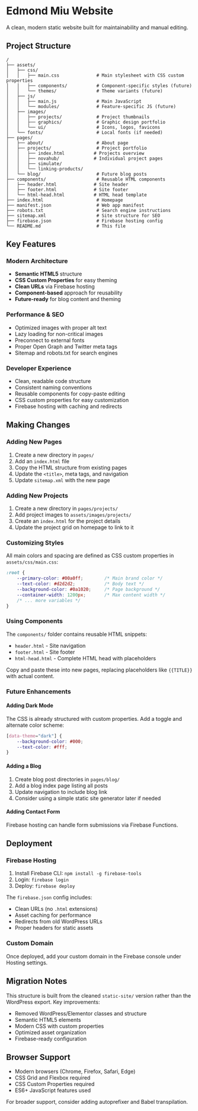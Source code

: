 # Edmond Miu Website

A clean, modern static website built for maintainability and manual editing.

## Project Structure

```
/
├── assets/
│   ├── css/
│   │   ├── main.css              # Main stylesheet with CSS custom properties
│   │   ├── components/           # Component-specific styles (future)
│   │   └── themes/               # Theme variants (future)
│   ├── js/
│   │   ├── main.js               # Main JavaScript
│   │   └── modules/              # Feature-specific JS (future)
│   ├── images/
│   │   ├── projects/             # Project thumbnails
│   │   ├── graphics/             # Graphic design portfolio
│   │   └── ui/                   # Icons, logos, favicons
│   └── fonts/                    # Local fonts (if needed)
├── pages/
│   ├── about/                    # About page
│   ├── projects/                 # Project portfolio
│   │   ├── index.html           # Projects overview
│   │   ├── novahub/             # Individual project pages
│   │   ├── simulate/
│   │   └── linking-products/
│   └── blog/                     # Future blog posts
├── components/                   # Reusable HTML components
│   ├── header.html              # Site header
│   ├── footer.html              # Site footer
│   └── html-head.html           # HTML head template
├── index.html                    # Homepage
├── manifest.json                 # Web app manifest
├── robots.txt                    # Search engine instructions
├── sitemap.xml                   # Site structure for SEO
├── firebase.json                 # Firebase hosting config
└── README.md                     # This file
```

## Key Features

### Modern Architecture
- **Semantic HTML5** structure
- **CSS Custom Properties** for easy theming
- **Clean URLs** via Firebase hosting
- **Component-based** approach for reusability
- **Future-ready** for blog content and theming

### Performance & SEO
- Optimized images with proper alt text
- Lazy loading for non-critical images
- Preconnect to external fonts
- Proper Open Graph and Twitter meta tags
- Sitemap and robots.txt for search engines

### Developer Experience
- Clean, readable code structure
- Consistent naming conventions
- Reusable components for copy-paste editing
- CSS custom properties for easy customization
- Firebase hosting with caching and redirects

## Making Changes

### Adding New Pages
1. Create a new directory in `pages/`
2. Add an `index.html` file
3. Copy the HTML structure from existing pages
4. Update the `<title>`, meta tags, and navigation
5. Update `sitemap.xml` with the new page

### Adding New Projects
1. Create a new directory in `pages/projects/`
2. Add project images to `assets/images/projects/`
3. Create an `index.html` for the project details
4. Update the project grid on homepage to link to it

### Customizing Styles
All main colors and spacing are defined as CSS custom properties in `assets/css/main.css`:

```css
:root {
    --primary-color: #00a0ff;        /* Main brand color */
    --text-color: #d2d2d2;           /* Body text */
    --background-color: #0a1020;     /* Page background */
    --container-width: 1200px;       /* Max content width */
    /* ... more variables */
}
```

### Using Components
The `components/` folder contains reusable HTML snippets:

- `header.html` - Site navigation
- `footer.html` - Site footer  
- `html-head.html` - Complete HTML head with placeholders

Copy and paste these into new pages, replacing placeholders like `{{TITLE}}` with actual content.

### Future Enhancements

#### Adding Dark Mode
The CSS is already structured with custom properties. Add a toggle and alternate color scheme:

```css
[data-theme="dark"] {
    --background-color: #000;
    --text-color: #fff;
}
```

#### Adding a Blog
1. Create blog post directories in `pages/blog/`
2. Add a blog index page listing all posts
3. Update navigation to include blog link
4. Consider using a simple static site generator later if needed

#### Adding Contact Form
Firebase hosting can handle form submissions via Firebase Functions.

## Deployment

### Firebase Hosting
1. Install Firebase CLI: `npm install -g firebase-tools`
2. Login: `firebase login`
3. Deploy: `firebase deploy`

The `firebase.json` config includes:
- Clean URLs (no `.html` extensions)
- Asset caching for performance
- Redirects from old WordPress URLs
- Proper headers for static assets

### Custom Domain
Once deployed, add your custom domain in the Firebase console under Hosting settings.

## Migration Notes

This structure is built from the cleaned `static-site/` version rather than the WordPress export. Key improvements:

- Removed WordPress/Elementor classes and structure
- Semantic HTML5 elements
- Modern CSS with custom properties
- Optimized asset organization
- Firebase-ready configuration

## Browser Support

- Modern browsers (Chrome, Firefox, Safari, Edge)
- CSS Grid and Flexbox required
- CSS Custom Properties required
- ES6+ JavaScript features used

For broader support, consider adding autoprefixer and Babel transpilation. 